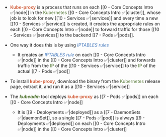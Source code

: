 - <b><span style="color:#d46644">Kube-proxy</span></b> is a process that runs on each [[0 - Core Concepts Intro ✅|node]] in the <span style="color:#5c7e3e">Kubernetes</span> [[0 - Core Concepts Intro ✅|cluster]], whose job is to look for new [[10 - Services ✅|services]] and every time a new [[10 - Services ✅|service]] is created, it creates the appropriate rules on each [[0 - Core Concepts Intro ✅|node]] to forward traffic for those [[10 - Services ✅|services]] to the backend [[7 - Pods ✅|pods]].

- One way it does this is by using <i><span style="color:#477bbe">IPTABLES rules</span></i>
	- It creates an <i><span style="color:#477bbe">IPTABLES rule</span></i> on each [[0 - Core Concepts Intro ✅|node]] in the [[0 - Core Concepts Intro ✅|cluster]] and forwards traffic from the <span style="color:#5c7e3e">IP</span> of the [[10 - Services ✅|service]] to the <span style="color:#5c7e3e">IP</span> of the actual [[7 - Pods ✅|pod]] 

- To install <b><span style="color:#d46644">kube-proxy</span></b>, download the binary from the <span style="color:#5c7e3e">Kubernetes</span> release page, extract it, and run it as a [[10 - Services ✅|service]]

- The <b><i><span style="color:#5c7e3e">kubeadm</span></i></b> tool deploys <b><span style="color:#d46644">kube-proxy</span></b> as [[7 - Pods ✅|pods]] on each [[0 - Core Concepts Intro ✅|node]]
	- It is [[9 - Deployments ✅|deployed]] as a [[7 - DaemonSets ✅|daemonSet]], so a single [[7 - Pods ✅|pod]] is always [[9 - Deployments ✅|deployed]] on each [[0 - Core Concepts Intro ✅|node]] in the [[0 - Core Concepts Intro ✅|cluster]]
